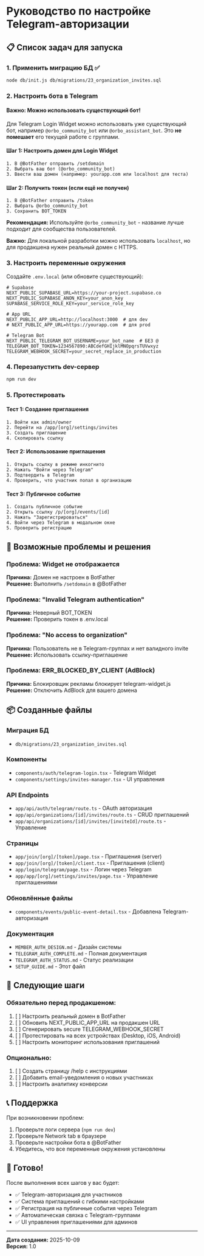 # Руководство по настройке Telegram-авторизации

## 📋 Список задач для запуска

### 1. Применить миграцию БД ✅
```bash
node db/init.js db/migrations/23_organization_invites.sql
```

### 2. Настроить бота в Telegram

#### Важно: Можно использовать существующий бот!
Для Telegram Login Widget можно использовать уже существующий бот, например `@orbo_community_bot` или `@orbo_assistant_bot`. Это **не помешает** его текущей работе с группами.

#### Шаг 1: Настроить домен для Login Widget
```
1. В @BotFather отправить /setdomain
2. Выбрать ваш бот (@orbo_community_bot)
3. Ввести ваш домен (например: yourapp.com или localhost для теста)
```

#### Шаг 2: Получить токен (если ещё не получен)
```
1. В @BotFather отправить /token
2. Выбрать @orbo_community_bot
3. Сохранить BOT_TOKEN
```

**Рекомендация:** Используйте `@orbo_community_bot` - название лучше подходит для сообщества пользователей.

**Важно:** Для локальной разработки можно использовать `localhost`, но для продакшена нужен реальный домен с HTTPS.

### 3. Настроить переменные окружения

Создайте `.env.local` (или обновите существующий):

```env
# Supabase
NEXT_PUBLIC_SUPABASE_URL=https://your-project.supabase.co
NEXT_PUBLIC_SUPABASE_ANON_KEY=your_anon_key
SUPABASE_SERVICE_ROLE_KEY=your_service_role_key

# App URL
NEXT_PUBLIC_APP_URL=http://localhost:3000  # для dev
# NEXT_PUBLIC_APP_URL=https://yourapp.com  # для prod

# Telegram Bot
NEXT_PUBLIC_TELEGRAM_BOT_USERNAME=your_bot_name  # БЕЗ @
TELEGRAM_BOT_TOKEN=1234567890:ABCdefGHIjklMNOpqrsTUVwxyz
TELEGRAM_WEBHOOK_SECRET=your_secret_replace_in_production
```

### 4. Перезапустить dev-сервер
```bash
npm run dev
```

### 5. Протестировать

#### Тест 1: Создание приглашения
```
1. Войти как admin/owner
2. Перейти на /app/[org]/settings/invites
3. Создать приглашение
4. Скопировать ссылку
```

#### Тест 2: Использование приглашения
```
1. Открыть ссылку в режиме инкогнито
2. Нажать "Войти через Telegram"
3. Подтвердить в Telegram
4. Проверить, что участник попал в организацию
```

#### Тест 3: Публичное событие
```
1. Создать публичное событие
2. Открыть ссылку /p/[org]/events/[id]
3. Нажать "Зарегистрироваться"
4. Войти через Telegram в модальном окне
5. Проверить регистрацию
```

## 🚨 Возможные проблемы и решения

### Проблема: Widget не отображается
**Причина:** Домен не настроен в BotFather  
**Решение:** Выполнить `/setdomain` в @BotFather

### Проблема: "Invalid Telegram authentication"
**Причина:** Неверный BOT_TOKEN  
**Решение:** Проверить токен в .env.local

### Проблема: "No access to organization"
**Причина:** Пользователь не в Telegram-группах и нет валидного invite  
**Решение:** Использовать ссылку-приглашение

### Проблема: ERR_BLOCKED_BY_CLIENT (AdBlock)
**Причина:** Блокировщик рекламы блокирует telegram-widget.js  
**Решение:** Отключить AdBlock для вашего домена

## 📦 Созданные файлы

### Миграция БД
- `db/migrations/23_organization_invites.sql`

### Компоненты
- `components/auth/telegram-login.tsx` - Telegram Widget
- `components/settings/invites-manager.tsx` - UI управления

### API Endpoints
- `app/api/auth/telegram/route.ts` - OAuth авторизация
- `app/api/organizations/[id]/invites/route.ts` - CRUD приглашений
- `app/api/organizations/[id]/invites/[inviteId]/route.ts` - Управление

### Страницы
- `app/join/[org]/[token]/page.tsx` - Приглашения (server)
- `app/join/[org]/[token]/client.tsx` - Приглашения (client)
- `app/login/telegram/page.tsx` - Логин через Telegram
- `app/app/[org]/settings/invites/page.tsx` - Управление приглашениями

### Обновлённые файлы
- `components/events/public-event-detail.tsx` - Добавлена Telegram-авторизация

### Документация
- `MEMBER_AUTH_DESIGN.md` - Дизайн системы
- `TELEGRAM_AUTH_COMPLETE.md` - Полная документация
- `TELEGRAM_AUTH_STATUS.md` - Статус реализации
- `SETUP_GUIDE.md` - Этот файл

## 🎯 Следующие шаги

### Обязательно перед продакшеном:
1. [ ] Настроить реальный домен в BotFather
2. [ ] Обновить NEXT_PUBLIC_APP_URL на продакшен URL
3. [ ] Сгенерировать secure TELEGRAM_WEBHOOK_SECRET
4. [ ] Протестировать на всех устройствах (Desktop, iOS, Android)
5. [ ] Настроить мониторинг использования приглашений

### Опционально:
1. [ ] Создать страницу /help с инструкциями
2. [ ] Добавить email-уведомления о новых участниках
3. [ ] Настроить аналитику конверсии

## 📞 Поддержка

При возникновении проблем:
1. Проверьте логи сервера (`npm run dev`)
2. Проверьте Network tab в браузере
3. Проверьте настройки бота в @BotFather
4. Убедитесь, что все переменные окружения установлены

## 🎉 Готово!

После выполнения всех шагов у вас будет:
- ✅ Telegram-авторизация для участников
- ✅ Система приглашений с гибкими настройками
- ✅ Регистрация на публичные события через Telegram
- ✅ Автоматическая связка с Telegram-группами
- ✅ UI управления приглашениями для админов

---

**Дата создания:** 2025-10-09  
**Версия:** 1.0


